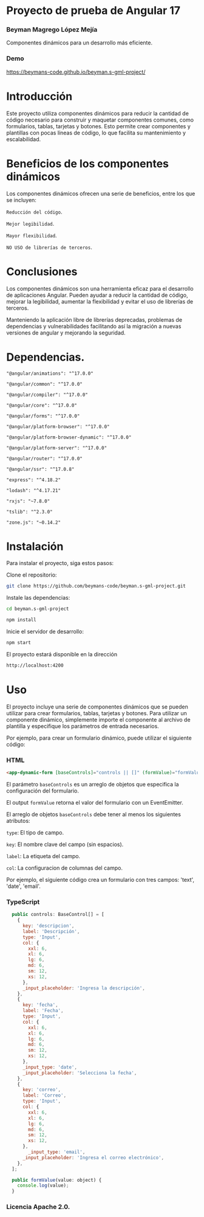 # Proyecto de prueba de Angular 17

### <a name="name"></a> Beyman Magrego López Mejía

Componentes dinámicos para un desarrollo más eficiente.

### <a name="name"></a> Demo

https://beymans-code.github.io/beyman.s-gml-project/

# Introducción

Este proyecto utiliza componentes dinámicos para reducir la cantidad de código necesario para construir y maquetar componentes comunes, como formularios, tablas, tarjetas y botones. Esto permite crear componentes y plantillas con pocas líneas de código, lo que facilita su mantenimiento y escalabilidad.

# Beneficios de los componentes dinámicos

Los componentes dinámicos ofrecen una serie de beneficios, entre los que se incluyen:

`Reducción del código`.

`Mejor legibilidad`.

`Mayor flexibilidad`.

`NO USO de librerías de terceros`.

# Conclusiones

Los componentes dinámicos son una herramienta eficaz para el desarrollo de aplicaciones Angular. Pueden ayudar a reducir la cantidad de código, mejorar la legibilidad, aumentar la flexibilidad y evitar el uso de librerías de terceros.

Manteniendo la aplicación libre de librerías deprecadas, problemas de dependencias y vulnerabilidades facilitando así la migración a nuevas versiones de angular y mejorando la seguridad.

# Dependencias.

`"@angular/animations": "^17.0.0"`

`"@angular/common": "^17.0.0"`

`"@angular/compiler": "^17.0.0"`

`"@angular/core": "^17.0.0"`

`"@angular/forms": "^17.0.0"`

`"@angular/platform-browser": "^17.0.0"`

`"@angular/platform-browser-dynamic": "^17.0.0"`

`"@angular/platform-server": "^17.0.0"`

`"@angular/router": "^17.0.0"`

`"@angular/ssr": "^17.0.8"`

`"express": "^4.18.2"`

`"lodash": "^4.17.21"`

`"rxjs": "~7.8.0"`

`"tslib": "^2.3.0"`

`"zone.js": "~0.14.2"`

# Instalación

Para instalar el proyecto, siga estos pasos:

Clone el repositorio:

```bash
git clone https://github.com/beymans-code/beyman.s-gml-project.git
```

Instale las dependencias:

```bash
cd beyman.s-gml-project
```

```bash
npm install
```

Inicie el servidor de desarrollo:

```bash
npm start
```

El proyecto estará disponible en la dirección

```bash
http://localhost:4200
```

# Uso

El proyecto incluye una serie de componentes dinámicos que se pueden utilizar para crear formularios, tablas, tarjetas y botones. Para utilizar un componente dinámico, simplemente importe el componente al archivo de plantilla y especifique los parámetros de entrada necesarios.

Por ejemplo, para crear un formulario dinámico, puede utilizar el siguiente código:

### <a name="html"></a> HTML

```html
<app-dynamic-form [baseControls]="controls || []" (formValue)="formValue($event)"></app-dynamic-form>
```

El parámetro `baseControls` es un arreglo de objetos que especifica la configuración del formulario.

El output `formValue` retorna el valor del formulario con un EventEmitter.

El arreglo de objetos `baseControls` debe tener al menos los siguientes atributos:

`type`: El tipo de campo.

`key`: El nombre clave del campo (sin espacios).

`label`: La etiqueta del campo.

`col`: La configuracion de columnas del campo.

Por ejemplo, el siguiente código crea un formulario con tres campos: 'text', 'date', 'email'.

### <a name="TypeScript"></a> TypeScript

```javascript
  public controls: BaseControl[] = [
    {
      key: 'descripcion',
      label: 'Descripción',
      type: 'Input',
      col: {
        xxl: 6,
        xl: 6,
        lg: 6,
        md: 6,
        sm: 12,
        xs: 12,
      },
      _input_placeholder: 'Ingresa la descripción',
    },
    {
      key: 'fecha',
      label: 'Fecha',
      type: 'Input',
      col: {
        xxl: 6,
        xl: 6,
        lg: 6,
        md: 6,
        sm: 12,
        xs: 12,
      },
      _input_type: 'date',
      _input_placeholder: 'Selecciona la fecha',
    },
    {
      key: 'correo',
      label: 'Correo',
      type: 'Input',
      col: {
        xxl: 6,
        xl: 6,
        lg: 6,
        md: 6,
        sm: 12,
        xs: 12,
      },
        _input_type: 'email',
      _input_placeholder: 'Ingresa el correo electrónico',
    },
  ];

  public formValue(value: object) {
    console.log(value);
  }
```

### <a name="Licencia"></a> Licencia Apache 2.0.
